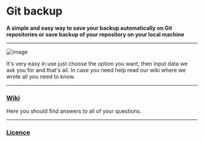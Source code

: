 # Git backup

<b>A simple and easy way to save your backup automatically on Git repositories or save backup of your repository on your local machine</b>

***

![image](https://user-images.githubusercontent.com/73474137/153861009-bf435223-6200-45c6-bbbf-62b6bc6e50e5.png)

It's very easy in use just choose the option you want, then input data we ask you for and that's all. In case you need help read our wiki where we wrote all you need to know.

***

### [Wiki](https://github.com/jasiukiewicztymon/Git-backups/wiki)

Here you should find answers to all of your questions.

***

### [Licence](https://github.com/jasiukiewicztymon/Git-backups/blob/main/LICENSE)
